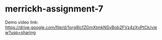 # merrickh-assignment-7
Demo video link: https://drive.google.com/file/d/1org8lcfZGmXtmkNSvBob2FVz4zXvPtCk/view?usp=sharing
